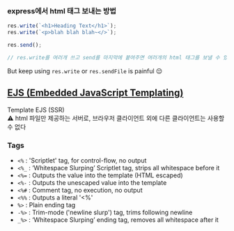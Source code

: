 ### express에서 html 태그 보내는 방법

```js
res.write(`<h1>Heading Text</h1>`);
res.write(`<p>blah blah blah~</>`);

res.send();

// res.write를 여러개 쓰고 send를 마지막에 붙여주면 여러개의 html 태그를 보낼 수 있다
```

But keep using `res.write` or `res.sendFile` is painful 😔

## [EJS (Embedded JavaScript Templating)](https://ejs.co/)

Template EJS (SSR)  
⚠️ html 파일만 제공하는 서버로, 브라우저 클라이언트 외에 다른 클라이언트는 사용할 수 없다

### Tags

- `<%` : 'Scriptlet' tag, for control-flow, no output
- `<%_` : ‘Whitespace Slurping’ Scriptlet tag, strips all whitespace before it
- `<%=` : Outputs the value into the template (HTML escaped)
- `<%-` : Outputs the unescaped value into the template
- `<%#` : Comment tag, no execution, no output
- `<%%` : Outputs a literal '<%'
- `%>` : Plain ending tag
- `-%>` : Trim-mode ('newline slurp') tag, trims following newline
- `_%>` : ‘Whitespace Slurping’ ending tag, removes all whitespace after it
